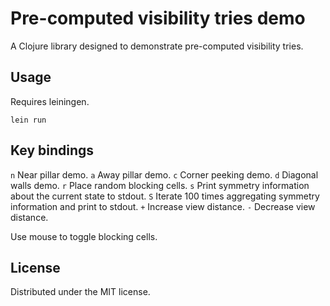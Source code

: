 # Pre-computed visibility tries demo

A Clojure library designed to demonstrate pre-computed visibility tries.

## Usage

Requires leiningen.

`lein run`

## Key bindings

`n` Near pillar demo.
`a` Away pillar demo.
`c` Corner peeking demo.
`d` Diagonal walls demo.
`r` Place random blocking cells.
`s` Print symmetry information about the current state to stdout.
`S` Iterate 100 times aggregating symmetry information and print to stdout.
`+` Increase view distance.
`-` Decrease view distance.

Use mouse to toggle blocking cells.

## License

Distributed under the MIT license.
